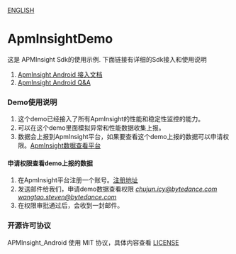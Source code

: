 [ENGLISH](README-EN.md)
# ApmInsightDemo
这是 APMInsight Sdk的使用示例. 下面链接有详细的Sdk接入和使用说明
1. [ApmInsight Android 接入文档](https://rangers.bytedance.net/help/doc?lid=6438&did=78965)
2. [ApmInsight Android Q&A](https://rangers.bytedance.net/help/doc?lid=6438&did=93509)

### Demo使用说明
1. 这个demo已经接入了所有ApmInsight的性能和稳定性监控的能力。
2. 可以在这个demo里面模拟异常和性能数据收集上报。
3. 数据会上报到ApmInsight平台，如果要查看这个demo上报的数据可以申请权限。[ApmInsight数据查看平台](https://datarangers.com.cn/apminsight/crash/list?aid=194767&org_id=4210&time=%7B%22granularity%22%3A%22hour%22%2C%22duration%22%3A%22recently%22%2C%22range%22%3A1%7D&filters=%7B%22type%22%3A%22and%22%2C%22sub_conditions%22%3A%5B%7B%22dimension%22%3A%22os%22%2C%22op%22%3A%22in%22%2C%22values%22%3A%5B%22Android%22%5D%7D%5D%7D)
#### 申请权限查看demo上报的数据
1. 在ApmInsight平台注册一个账号。[注册地址](https://datarangers.com.cn/product/apminsight)
2. 发送邮件给我们，申请demo数据查看权限 *chujun.icy@bytedance.com*  *wangtao.steven@bytedance.com*
3. 在权限审批通过后，会收到一封邮件。

### 开源许可协议
APMInsight_Android 使用 MIT 协议，具体内容查看 [LICENSE](LICENSE)
